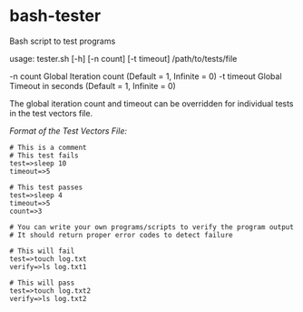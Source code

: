 # bash-tester
Bash script to test programs

usage: tester.sh [-h] [-n count] [-t timeout] /path/to/tests/file

  -n count       Global Iteration count (Default = 1, Infinite = 0)
  -t timeout     Global Timeout in seconds (Default = 1, Infinite = 0)

  The global iteration count and timeout can be overridden for individual tests
  in the test vectors file.

*Format of the Test Vectors File:*
```
# This is a comment
# This test fails
test=>sleep 10
timeout=>5

# This test passes
test=>sleep 4
timeout=>5
count=>3

# You can write your own programs/scripts to verify the program output
# It should return proper error codes to detect failure

# This will fail
test=>touch log.txt
verify=>ls log.txt1

# This will pass
test=>touch log.txt2
verify=>ls log.txt2
```
